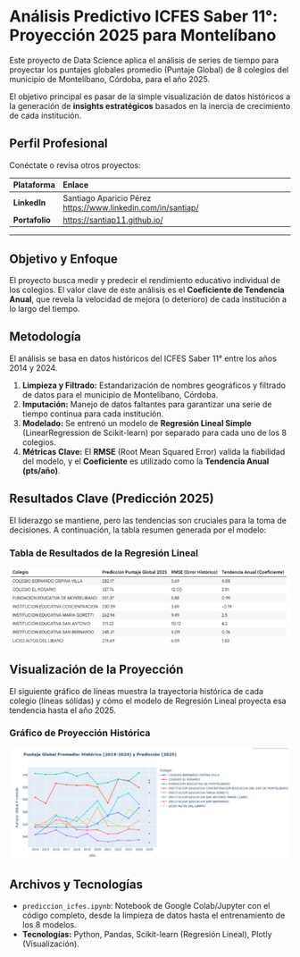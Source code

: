 # Análisis Predictivo ICFES Saber 11°: Proyección 2025 para Montelíbano

Este proyecto de Data Science aplica el análisis de series de tiempo para proyectar los puntajes globales promedio (Puntaje Global) de 8 colegios del municipio de Montelíbano, Córdoba, para el año 2025.

El objetivo principal es pasar de la simple visualización de datos históricos a la generación de **insights estratégicos** basados en la inercia de crecimiento de cada institución.

## Perfil Profesional

Conéctate o revisa otros proyectos:

| Plataforma | Enlace |
| :--- | :--- |
| **LinkedIn** | Santiago Aparicio Pérez https://www.linkedin.com/in/santiap/ |
| **Portafolio** | https://santiap11.github.io/ |

---

## Objetivo y Enfoque

El proyecto busca medir y predecir el rendimiento educativo individual de los colegios. El valor clave de este análisis es el **Coeficiente de Tendencia Anual**, que revela la velocidad de mejora (o deterioro) de cada institución a lo largo del tiempo.

## Metodología

El análisis se basa en datos históricos del ICFES Saber 11° entre los años 2014 y 2024.

1.  **Limpieza y Filtrado:** Estandarización de nombres geográficos y filtrado de datos para el municipio de Montelíbano, Córdoba.
2.  **Imputación:** Manejo de datos faltantes para garantizar una serie de tiempo continua para cada institución.
3.  **Modelado:** Se entrenó un modelo de **Regresión Lineal Simple** (LinearRegression de Scikit-learn) por separado para cada uno de los 8 colegios.
4.  **Métricas Clave:** El **RMSE** (Root Mean Squared Error) valida la fiabilidad del modelo, y el **Coeficiente** es utilizado como la **Tendencia Anual (pts/año)**.

## Resultados Clave (Predicción 2025)

El liderazgo se mantiene, pero las tendencias son cruciales para la toma de decisiones. A continuación, la tabla resumen generada por el modelo:

### Tabla de Resultados de la Regresión Lineal
![Tabla de resultados del modelo de Regresión Lineal con predicción 2025 y tendencias](assets/tabla_regresion.PNG)


## Visualización de la Proyección

El siguiente gráfico de líneas muestra la trayectoria histórica de cada colegio (líneas sólidas) y cómo el modelo de Regresión Lineal proyecta esa tendencia hasta el año 2025.

### Gráfico de Proyección Histórica
![Gráfico de líneas con trayectoria histórica de puntajes y proyección a 2025](assets/grafico_proyeccion.PNG)

## Archivos y Tecnologías

* `prediccion_icfes.ipynb`: Notebook de Google Colab/Jupyter con el código completo, desde la limpieza de datos hasta el entrenamiento de los 8 modelos.
* **Tecnologías:** Python, Pandas, Scikit-learn (Regresión Lineal), Plotly (Visualización).
